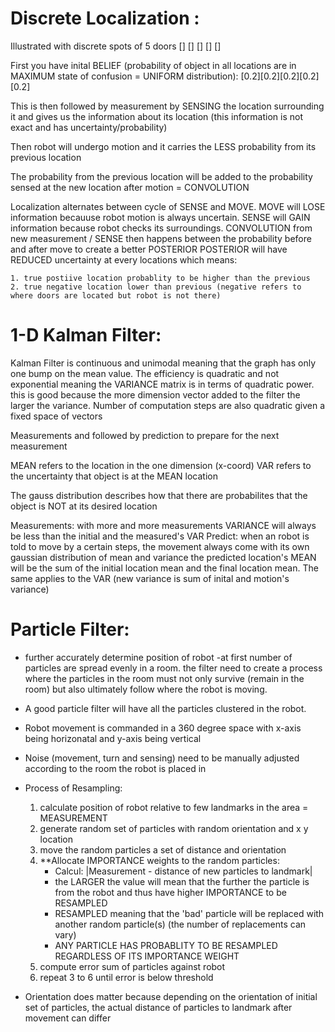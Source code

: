 # Discrete Localization :

Illustrated with discrete spots of 5 doors [] [] [] [] []

First you have inital BELIEF (probability of object in all locations are in MAXIMUM state of confusion = UNIFORM distribution): [0.2][0.2][0.2][0.2][0.2]

This is then followed by measurement by SENSING the location surrounding it and gives us the information about its location (this information is not exact and has uncertainty/probability)

Then robot will undergo motion and it carries the LESS probability from its previous location

The probability from the previous location will be added to the probability sensed at the new location after motion = CONVOLUTION

Localization alternates between cycle of SENSE and MOVE. 
MOVE will LOSE information becauuse robot motion is always uncertain.
SENSE will GAIN information because robot checks its surroundings.
CONVOLUTION from new measurement / SENSE then happens between the probability before and after move to create a better POSTERIOR
POSTERIOR will have  REDUCED uncertainty at every locations which means: 
		
	1. true postiive location probablity to be higher than the previous
	2. true negative location lower than previous (negative refers to where doors are located but robot is not there)


# 1-D Kalman Filter:
Kalman Filter is continuous and unimodal meaning that the graph has only one bump on the mean value.
The efficiency is quadratic and not exponential meaning the VARIANCE matrix is in terms of quadratic power. 
	this is good because the more dimension vector added to the filter the larger the variance.
	Number of computation steps are also quadratic given a fixed space of vectors

Measurements and followed by prediction to prepare for the next measurement

MEAN refers to the location in the one dimension (x-coord) 
VAR refers to the uncertainty that object is at the MEAN location

The gauss distribution describes how that there are probabilites that the object is NOT at its desired location

Measurements: with more and more measurements VARIANCE will always be less than the initial and the measured's VAR
Predict: when an robot is told to move by a certain steps, the movement always come with its own gaussian distribution of mean and variance
	 the predicted location's MEAN will be the sum of the initial location mean and the final location mean. 
	 The same applies to the VAR (new variance is sum of inital and motion's variance) 


# Particle Filter: 

- further accurately determine position of robot
-at first number of particles are spread evenly in a room.
	the filter need to create a process where the particles in the room must not only survive (remain in the room) but also ultimately follow where the robot is moving.
- A good particle filter will have all the particles clustered in the robot.
- Robot movement is commanded in a 360 degree space with x-axis being horizonatal and y-axis being vertical
- Noise (movement, turn and sensing) need to be manually adjusted according to the room the robot is placed in
- Process of Resampling:
	1. calculate position of robot relative to few landmarks in the area = MEASUREMENT
	2. generate random set of particles with random orientation and x y location
	3. move the random particles a set of distance and orientation
	4. **Allocate IMPORTANCE weights to the random particles:
		- Calcul: |Measurement - distance of new particles to landmark|
		- the LARGER the value will mean that the further the particle is from the robot and thus have higher IMPORTANCE to be RESAMPLED
		- RESAMPLED meaning that the 'bad' particle will be replaced with another random particle(s) (the number of replacements can vary)
		- ANY PARTICLE HAS PROBABLITY TO BE RESAMPLED REGARDLESS OF ITS IMPORTANCE WEIGHT
	5. compute error sum of particles against robot
	6. repeat 3 to 6 until error is below threshold

- Orientation does matter because depending on the orientation  of initial set of particles, the actual distance of particles to landmark after movement can differ


